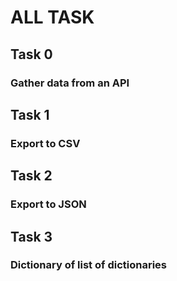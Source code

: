 # ALL TASK

## Task 0
### Gather data from an API

## Task 1
### Export to CSV

## Task 2
###  Export to JSON

## Task 3
### Dictionary of list of dictionaries